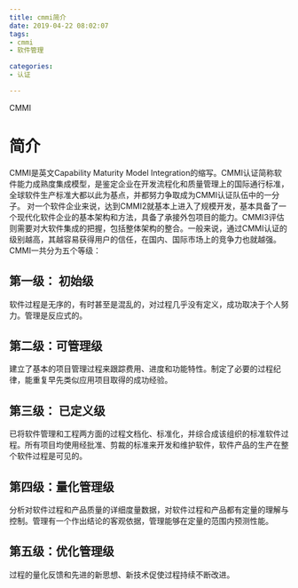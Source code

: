 ```yaml
---
title: cmmi简介 
date: 2019-04-22 08:02:07
tags: 
- cmmi 
- 软件管理 

categories:
- 认证 

---
```

CMMI


# 简介

  CMMI是英文Capability Maturity Model Integration的缩写。CMMI认证简称软件能力成熟度集成模型，是鉴定企业在开发流程化和质量管理上的国际通行标准，全球软件生产标准大都以此为基点，并都努力争取成为CMMI认证队伍中的一分子。
对一个软件企业来说，达到CMMI2就基本上进入了规模开发，基本具备了一个现代化软件企业的基本架构和方法，具备了承接外包项目的能力。CMMI3评估则需要对大软件集成的把握，包括整体架构的整合。一般来说，通过CMMI认证的级别越高，其越容易获得用户的信任，在国内、国际市场上的竞争力也就越强。
CMMI一共分为五个等级：

## 第一级： 初始级

软件过程是无序的，有时甚至是混乱的，对过程几乎没有定义，成功取决于个人努力。管理是反应式的。

## 第二级：可管理级

建立了基本的项目管理过程来跟踪费用、进度和功能特性。制定了必要的过程纪律，能重复早先类似应用项目取得的成功经验。

## 第三级： 已定义级

已将软件管理和工程两方面的过程文档化、标准化，并综合成该组织的标准软件过程。所有项目均使用经批准、剪裁的标准来开发和维护软件，软件产品的生产在整个软件过程是可见的。

## 第四级：量化管理级

分析对软件过程和产品质量的详细度量数据，对软件过程和产品都有定量的理解与控制。管理有一个作出结论的客观依据，管理能够在定量的范围内预测性能。

## 第五级：优化管理级

过程的量化反馈和先进的新思想、新技术促使过程持续不断改进。  
